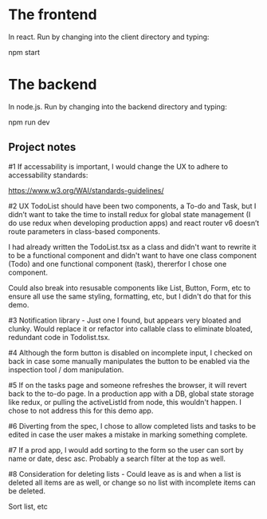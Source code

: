 # The frontend

In react. Run by changing into the client directory and typing:

npm start

# The backend

In node.js. Run by changing into the backend directory and typing:

npm run dev

## Project notes

#1
If accessability is important, I would change the UX to adhere to accessability standards:

https://www.w3.org/WAI/standards-guidelines/

#2
UX TodoList should have been two components, a To-do and Task, but I didn’t want to take the time to install redux 
for global state management (I do use redux when developing production apps) and react router v6 doesn’t route parameters in class-based components. 

I had already written the TodoList.tsx as a class and didn't want to rewrite it to be a functional component and didn't want to have one class component (Todo) and one functional component (task), thererfor I chose one component.

Could also break into resusable components like List, Button, Form, etc to ensure all use the same styling,
formatting, etc, but I didn't do that for this demo.

#3
Notification library - Just one I found, but appears very bloated and clunky. Would replace it or refactor into callable class to eliminate bloated, redundant code in Todolist.tsx.

#4
Although the form button is disabled on incomplete input, I checked on back in case some manually manipulates the button to be enabled via the inspection tool / dom manipulation.

#5
If on the tasks page and someone refreshes the browser, it will revert back to the to-do page. In a production app
with a DB, global state storage like redux, or pulling the activeListId from node, this wouldn't happen. I chose 
to not address this for this demo app.

#6
Diverting from the spec, I chose to allow completed lists and tasks to be edited in case the user makes a 
mistake in marking something complete.

#7
If a prod app, I would add sorting to the form so the user can sort by name or date, desc asc. Probably a search
filter at the top as well.

#8
Consideration for deleting lists - Could leave as is and when a list is deleted all items are as well, or change
so no list with incomplete items can be deleted.

Sort list, etc